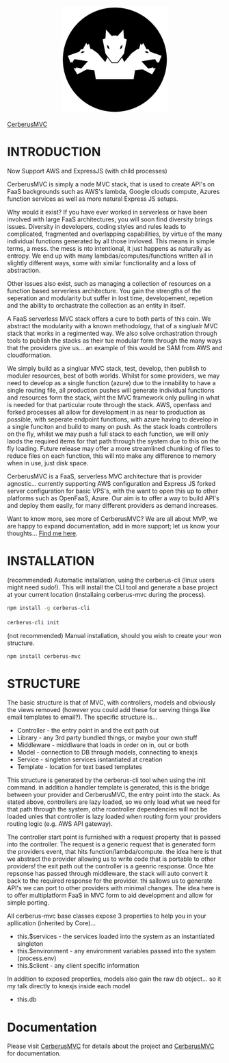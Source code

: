 <p align="center">
  <img width="250" height="250" src="cerberus-round-wob-500x500.png">
</p>

[CerberusMVC](https://cerberus-mvc.co.uk)

# INTRODUCTION

Now Support AWS and ExpressJS (with child processes)

CerberusMVC is simply a node MVC stack, that is used to create API's on FaaS backgrounds such as AWS's lambda, Google clouds compute, Azures function services as well as more natural Express JS setups.

Why would it exist? If you have ever worked in serverless or have been involved with large FaaS architectures, you will soon find diversity brings issues. Diversity in developers, coding styles and rules leads to complicated, fragmented and overlapping capabilities, by virtue of the many individual functions generated by all those invloved. This means in simple terms, a mess. the mess is nto intentional, it just happens as naturally as entropy. We end up with many lambdas/computes/functions written all in slightly different ways, some with similar functionality and a loss of abstraction.

Other issues also exist, such as managing a collection of resources on a function based serverless architecture. You gain the strengths of the seperation and modularity but suffer in lost time, developement, repetion and the ability to orchastrate the collection as an entity in itself.

A FaaS serverless MVC stack offers a cure to both parts of this coin. We abstract the modularity with a known methodology, that of a singlualr MVC stack that works in a regimented way. We also solve orchastration through tools to publish the stacks as their tue modular form through the many ways that the providers give us... an example of this would be SAM from AWS and cloudformation.

We simply build as a singluar MVC stack, test, develop, then publish to moduler resources, best of both worlds. Whilst for some providers, we may need to develop as a single function (azure) due to the innability to have a single routing file, all production pushes will generate individual functions and resources form the stack, wiht the MVC framework only pulling in what is needed for that particular route through the stack. AWS, openfass and forked processes all allow for development in as near to production as possible, with seperate endpoint functions, with azure having to develop in a single funciton and build to many on push. As the stack loads controllers on the fly, whilst we may push a full stack to each function, we will only laods the required items for that path through the system due to this on the fly loading. Future release may offer a more streamlined chunking of files to reduce files on each function, this will nto make any difference to memory when in use, just disk space.

CerberusMVC is a FaaS, serverless MVC architecture that is provider agnostic... currently supporting AWS configuration and Express JS forked server configuration for basic VPS's, with the want to open this up to other platforms such as OpenFaaS, Azure. Our aim is to offer a way to build API's and deploy them easily, for many different providers as demand increases. 

Want to know more, see more of CerberusMVC? We are all about MVP, we are happy to expand documentation, add in more support; let us know your thoughts... [Find me here](https://pa.ulsmith.net).

# INSTALLATION

(recommended) Automatic installation, using the cerberus-cli (linux users might need sudo!). This will install the CLI tool and generate a base project at your current location (installaing cerberus-mvc during the process).

```bash
npm install -g cerberus-cli

cerberus-cli init
```

(not recommended) Manual installation, should you wish to create your won structure.

```bash
npm install cerberus-mvc
```

# STRUCTURE

The basic structure is that of MVC, with controllers, models and obviously the views removed (however you could add these for serving things like email templates to email?). The specific structure is...

* Controller - the entry point in and the exit path out
* Library - any 3rd party bundled things, or maybe your own stuff
* Middleware - middlware that loads in order on in, out or both
* Model - connection to DB through models, connecting to knexjs
* Service - singleton services isntantiated at creation
* Template - location for text based templates

This structure is generated by the cerberus-cli tool when using the init command. in addition a handler template is generated, this is the bridge between your provider and CerberusMVC, the entry point into the stack. As stated above, controllers are lazy loaded, so we only load what we need for that path through the system, othe rcontroller dependencies will not be loaded unles that controller is lazy loaded when routing form your providers routing logic (e.g. AWS API gateway).

The controller start point is furnished with a request property that is passed into the controller. The request is a generic request that is generated form the providers event, that hits function/lambda/compute. the idea here is that we abstract the provider allowing us to write code that is portable to other providers! the exit path out the controller is a geenric response. Once hte repsonse has passed through middleware, the stack will auto convert it back to the required response for the provider. thi sallows us to generate API's we can port to other providers with minimal changes. The idea here is to offer multiplatform FaaS in MVC form to aid development and allow for simple porting.

All cerberus-mvc base classes expose 3 properties to help you in your apllication (inherited by Core)...

* this.$services - the services loaded into the system as an instantiated singleton
* this.$environment - any environment variables passed into the system (process.env)
* this.$client - any client specific information

In addition to exposed properties, models also gain the raw db object... so it my talk directly to knexjs inside each model

* this.db 

# Documentation

Please visit [CerberusMVC](https://cerberus-mvc.co.uk) for details about the project and [CerberusMVC](https://cerberus-mvc.co.uk/documentation-cerberus-mvc.html) for documentation.
